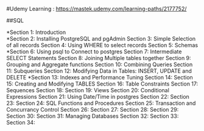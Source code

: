 #Udemy Learning : https://mastek.udemy.com/learning-paths/2177752/

##SQL

*Section 1: Introduction    
*Section 2: Installing PostgreSQL and pgAdmin
Section 3: Simple Selection of all records
Section 4: Using WHERE to select records
Section 5: Schemas
*Section 6: Using psql to Connect to postgres
Section 7: Intermediate SELECT Statements
Section 8: Joining Multiple tables together
Section 9: Grouping and Aggregate functions
Section 10: Combining Queries
Section 11: Subqueries
Section 12: Modifying Data in Tables: INSERT, UPDATE and DELETE
*Section 13: Indexes and Performance Tuning
Section 14:
Section 15: Creating and Modifying TABLES
Section 16: Table Constraints
Section 17: Sequences
Section 18:
Section 19: Views
Section 20: Conditional Expressions
Section 21: Using Date/Time in postgres
Section 22:
Section 23:
Section 24: SQL Functions and Procedures
Section 25: Transaction and Concurrancy Control
Section 26:
Section 27:
Section 28:
Section 29:
Section 30:
Section 31: Managing Databases
Section 32:
Section 33:
Section 34: 